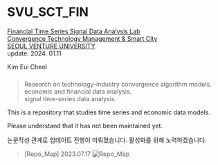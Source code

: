 # SVU_SCT_FIN

[Financial Time Series Signal Data Analysis Lab \
Convergence Technology Management & Smart City \
SEOUL VENTURE UNIVERSITY](https://www.svu.ac.kr/department/department.php?catcode=10100000&prdcode=2212200002) \
update: 2024. 01.11

Kim Eui Cheol
###

> Research on technology-industry convergence algorithm models. \
> economic and financial data analysis. \
> signal time-series data analysis.

This is a repository that studies time series and economic data models.

Please understand that it has not been maintained yet.

논문작성 관계로 업데이트 진행이 미뤄졌습니다.
활성화를 위해 노력하겠습니다.

<!-- > [map] 2023.04.16
![map](https://user-images.githubusercontent.com/94761022/235433957-d59c2415-2423-4d1c-a6d6-e380e19710b0.png) -->
> [Repo_Map] 2023.07.17
![Repo_Map](https://github.com/hugwolf77/SVU_SCT_FIN/assets/94761022/bbd131b5-9908-4fa5-b8ff-5659c41c6c09)